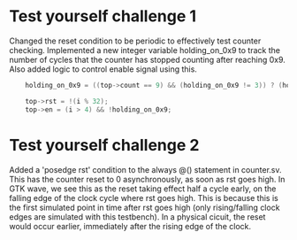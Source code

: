 # Test yourself challenge 1

Changed the reset condition to be periodic to effectively test counter checking. Implemented a new integer variable holding_on_0x9 to track the number of cycles that the counter has stopped counting after reaching 0x9. Also added logic to control enable signal using this.

```c++
    holding_on_0x9 = ((top->count == 9) && (holding_on_0x9 != 3)) ? (holding_on_0x9 + 1) : 0;

    top->rst = !(i % 32);
    top->en = (i > 4) && !holding_on_0x9;
```

# Test yourself challenge 2

Added a 'posedge rst' condition to the always @() statement in counter.sv. This has the counter reset to 0 asynchronously, as soon as rst goes high. In GTK wave, we see this as the reset taking effect half a cycle early, on the falling edge of the clock cycle where rst goes high. This is because this is the first simulated point in time after rst goes high (only rising/falling clock edges are simulated with this testbench). In a physical cicuit, the reset would occur earlier, immediately after the rising edge of the clock.